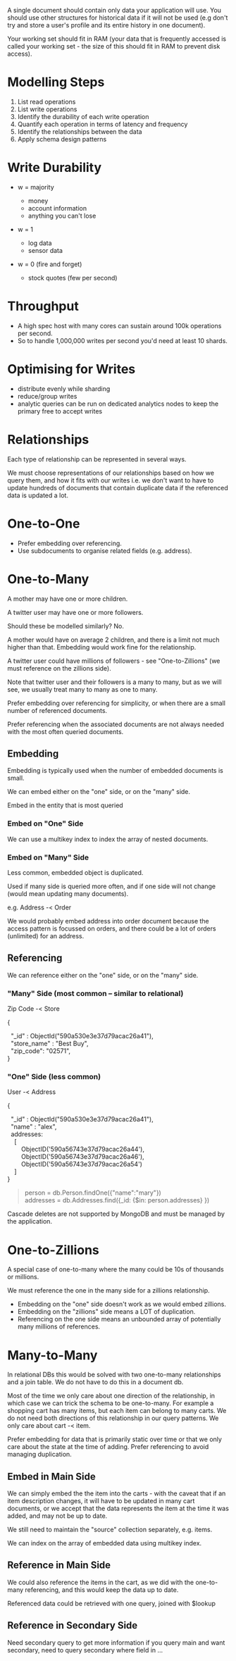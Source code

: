 A single document should contain only data your application will use. You should use other structures for historical data if it will not be used (e.g don't try and store a user's profile and its entire history in one document).

Your working set should fit in RAM (your data that is frequently accessed is called your working set - the size of this should fit in RAM to prevent disk access).

# Modelling Steps

1. List read operations
2. List write operations
3. Identify the durability of each write operation
4. Quantify each operation in terms of latency and frequency
5. Identify the relationships between the data
6. Apply schema design patterns

# Write Durability

- w = majority

	- money
	- account information
	- anything you can't lose

- w = 1

	- log data
	- sensor data

- w = 0 (fire and forget)

	- stock quotes (few per second)

# Throughput

- A high spec host with many cores can sustain around 100k operations per second.
- So to handle 1,000,000 writes per second you'd need at least 10 shards.

# Optimising for Writes

- distribute evenly while sharding
- reduce/group writes
- analytic queries can be run on dedicated analytics nodes to keep the primary free to accept writes

# Relationships

Each type of relationship can be represented in several ways.

We must choose representations of our relationships based on how we query them, and how it fits with our writes i.e. we don't want to have to update hundreds of documents that contain duplicate data if the referenced data is updated a lot.

# One-to-One

- Prefer embedding over referencing.
- Use subdocuments to organise related fields (e.g. address).

# One-to-Many

A mother may have one or more children.

A twitter user may have one or more followers.

Should these be modelled similarly? No.

A mother would have on average 2 children, and there is a limit not much higher than that. Embedding would work fine for the relationship.

A twitter user could have millions of followers - see "One-to-Zillions" (we must reference on the zillions side).

Note that twitter user and their followers is a many to many, but as we will see, we usually treat many to many as one to many.

Prefer embedding over referencing for simplicity, or when there are a small number of referenced documents.

Prefer referencing when the associated documents are not always needed with the most often queried documents.

## Embedding

Embedding is typically used when the number of embedded documents is small.

We can embed either on the "one" side, or on the "many" side.

Embed in the entity that is most queried

### Embed on "One" Side

We can use a multikey index to index the array of nested documents.

### Embed on "Many" Side

Less common, embedded object is duplicated.

Used if many side is queried more often, and if one side will not change (would mean updating many documents).

e.g. Address -< Order

We would probably embed address into order document because the access pattern is focussed on orders, and there could be a lot of orders (unlimited) for an address.

## Referencing

We can reference either on the "one" side, or on the "many" side.

### "Many" Side (most common – similar to relational)

Zip Code -< Store

{

  "_id" : ObjectId("590a530e3e37d79acac26a41"),  
  "store_name" : "Best Buy",  
  "zip_code": "02571",  
}

### "One" Side (less common)

User -< Address

{

  "_id" : ObjectId("590a530e3e37d79acac26a41"),  
  "name" : "alex",  
  addresses:  
    [  
        ObjectID('590a56743e37d79acac26a44'),  
        ObjectID('590a56743e37d79acac26a46'),  
        ObjectID('590a56743e37d79acac26a54')  
    ]  
}  
  
> person = db.Person.findOne({"name":"mary"})  
> addresses = db.Addresses.find({_id: {$in: person.addresses} })  

Cascade deletes are not supported by MongoDB and must be managed by the application.

# One-to-Zillions

A special case of one-to-many where the many could be 10s of thousands or millions.

We must reference the one in the many side for a zillions relationship.

- Embedding on the "one" side doesn't work as we would embed zillions.
- Embedding on the "zillions" side means a LOT of duplication.
- Referencing on the one side means an unbounded array of potentially many millions of references.

# Many-to-Many

In relational DBs this would be solved with two one-to-many relationships and a join table. We do not have to do this in a document db.

Most of the time we only care about one direction of the relationship, in which case we can trick the schema to be one-to-many. For example a shopping cart has many items, but each item can belong to many carts. We do not need both directions of this relationship in our query patterns. We only care about cart -< item.

Prefer embedding for data that is primarily static over time or that we only care about the state at the time of adding. Prefer referencing to avoid managing duplication.

## Embed in Main Side

We can simply embed the the item into the carts - with the caveat that if an item description changes, it will have to be updated in many cart documents, or we accept that the data represents the item at the time it was added, and may not be up to date.

We still need to maintain the "source" collection separately, e.g. items.

We can index on the array of embedded data using multikey index.

## Reference in Main Side

We could also reference the items in the cart, as we did with the one-to-many referencing, and this would keep the data up to date.

Referenced data could be retrieved with one query, joined with $lookup

## Reference in Secondary Side

Need secondary query to get more information if you query main and want secondary, need to query secondary where field in ...